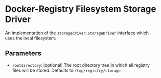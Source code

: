 Docker-Registry Filesystem Storage Driver
=========================================

An implementation of the `storagedriver.StorageDriver` interface which uses the
local filesystem.

## Parameters

- `rootdirectory`: (optional) The root directory tree in which all registry files
  will be stored. Defaults to `/tmp/registry/storage`.
